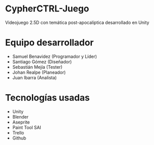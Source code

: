 # CypherCTRL-Juego
Videojuego 2.5D con temática post-apocalíptica desarrollado en Unity 

# Equipo desarrollador
- Samuel Benavidez (Programador y Líder)
- Santiago Gómez (Diseñador)
- Sebastián Mejía (Tester)
- Johan Realpe (Planeador)
- Juan Ibarra (Analista)

# Tecnologías usadas
- Unity
- Blender
- Aseprite
- Paint Tool SAI
- Trello
- Github
  
